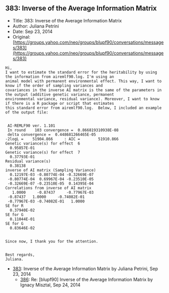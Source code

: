 ## 383: Inverse of the Average Information Matrix

- Title: 383: Inverse of the Average Information Matrix
- Author: Juliana Petrini
- Date: Sep 23, 2014
- Original: [https://groups.yahoo.com/neo/groups/blupf90/conversations/messages/383](https://groups.yahoo.com/neo/groups/blupf90/conversations/messages/383)

```
Hi, 
I want to estimate the standard error for the heritability by using the information from airemlf90.log. I'm using an
animal model with permanent environmental effect. This way, I want to know if the order of sampling variances and
covariances in the inverse AI matrix is the same of the parameters in the output (additive genetic variance, permanent
environmental variance, residual variance). Moreover, I want to know if there is a R package or script that estimates
this standard error from airemlf90.log.  Below, I included an example of the output file: 


 AI-REMLF90 ver. 1.101
 In round	 103 convergence =  0.866819310938E-08
 delta convergence =  0.448681266465E-05
-2logL =	51904.866     : AIC =	     51910.866	  
Genetic variance(s) for effect	6	
  0.95857E-01
Genetic variance(s) for effect	7	
  0.37793E-01
Residual variance(s)
  0.38138    
inverse of AI matrix (Sampling Variance)
  0.12197E-03 -0.80774E-04 -0.32669E-07
 -0.80774E-04  0.69967E-04 -0.23510E-05
 -0.32669E-07 -0.23510E-05  0.14395E-04
Correlations from inverse of AI matrix
   1.0000     -0.87437	   -0.77967E-03
 -0.87437	1.0000	   -0.74082E-01
 -0.77967E-03 -0.74082E-01   1.0000
SE for R
  0.37940E-02
SE for G
  0.11044E-01
SE for G
  0.83646E-02


Since now, I thank you for the attention. 


Best regards, 
Juliana. 
```

- [383](0383.md): Inverse of the Average Information Matrix by Juliana Petrini, Sep 23, 2014
    - [386](0386.md): Re: [blupf90] Inverse of the Average Information Matrix by Ignacy Misztal, Sep 24, 2014
